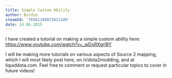```yaml
---
title: Simple Custom Ability
author: Birdie
steamId: '76561198072811189'
date: 24.06.2015
---
```


I have created a tutorial on making a simple custom ability here: https://www.youtube.com/watch?v=_wDoRXgrjBY

I will be making more tutorials on various aspects of Source 2 mapping, which I will most likely post here, on /r/dota2modding, and at liquiddota.com. Feel free to comment or request particular topics to cover in future videos!
